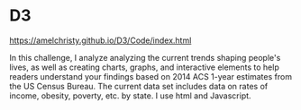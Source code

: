 # D3

https://amelchristy.github.io/D3/Code/index.html

In this challenge, I analyze analyzing the current trends shaping people's lives, as well as creating charts, graphs, and interactive elements to help readers understand your findings based on  2014 ACS 1-year estimates from the US Census Bureau. The current data set includes data on rates of income, obesity, poverty, etc. by state. I use html and Javascript.
